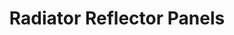 ---
layout: link
link_url: https://heatkeeper.co.uk/products/heatkeeper-radiator-reflector-panels
title: Radiator Reflector Panels
source: HeatKeeper (supplier)
card: Place foil behind radiators
petal: 
task: 
---
